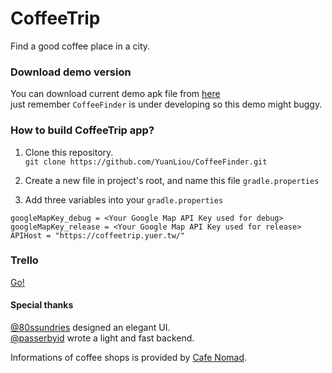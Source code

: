 # CoffeeTrip
Find a good coffee place in a city.

### Download demo version
You can download current demo apk file from [here](https://goo.gl/ID9Qcx) <br>
just remember `CoffeeFinder` is under developing so this demo might buggy.

### How to build CoffeeTrip app?
1. Clone this repository. <br>
`git clone https://github.com/YuanLiou/CoffeeFinder.git`

2. Create a new file in project's root, and name this file `gradle.properties`

3. Add three variables into your `gradle.properties`
```
googleMapKey_debug = <Your Google Map API Key used for debug>
googleMapKey_release = <Your Google Map API Key used for release>
APIHost = "https://coffeetrip.yuer.tw/"
```

### Trello
[Go!](https://trello.com/b/6Qpz4fIq/coffeetrip)

#### Special thanks
[@80ssundries](https://twitter.com/80ssundries) designed an elegant UI.<br>
[@passerbyid](https://twitter.com/passerbyid) wrote a light and fast backend.

Informations of coffee shops is provided by [Cafe Nomad](https://cafenomad.tw/).
